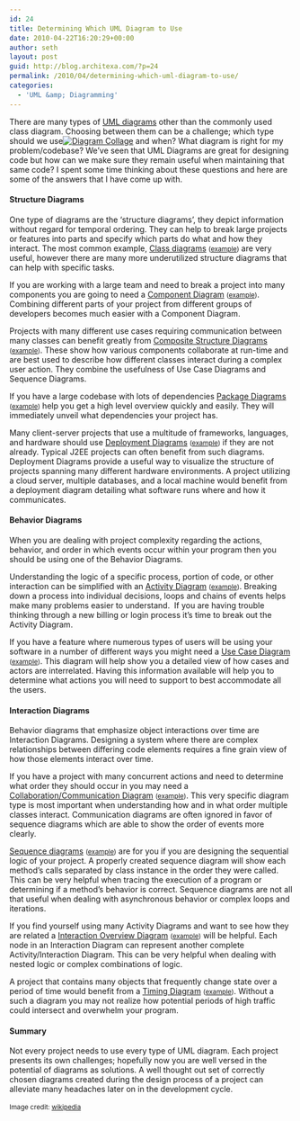 ```yaml
---
id: 24
title: Determining Which UML Diagram to Use
date: 2010-04-22T16:20:29+00:00
author: seth
layout: post
guid: http://blog.architexa.com/?p=24
permalink: /2010/04/determining-which-uml-diagram-to-use/
categories:
  - 'UML &amp; Diagramming'
---
```

<!--S-ButtonZ 1.1.5 Start-->

<div style="float: left; width: 42px; padding-right: 10px; margin: 0 -52px 0 0; position: relative; left: -62px; top: 8px">
</div>

<!--S-ButtonZ 1.1.5 End-->

There are many types of <a href="http://www.agilemodeling.com/essays/umlDiagrams.htm" target="_blank">UML diagrams</a> other than the commonly used class diagram. Choosing between them can be a challenge; which type should we use<a rel="wp-prettyPhoto" href="/assets/uploads/2010/04/UML_Diagrams.jpg"><img class="size-medium wp-image-25 alignright" title="UML_Diagrams" src="/assets/uploads/2010/04/UML_Diagrams-300x225.jpg" alt="Diagram Collage" width="300" height="225" srcset="/assets/uploads/2010/04/UML_Diagrams-300x225.jpg 300w, /assets/uploads/2010/04/UML_Diagrams.jpg 420w" sizes="(max-width: 300px) 100vw, 300px" /></a> and when? What diagram is right for my problem/codebase? We&#8217;ve seen that UML Diagrams are great for designing code but how can we make sure they remain useful when maintaining that same code? I spent some time thinking about these questions and here are some of the answers that I have come up with.

#### Structure Diagrams

One type of diagrams are the &#8216;structure diagrams&#8217;, they depict information without regard for temporal ordering. They can help to break large projects or features into parts and specify which parts do what and how they interact. The most common example, <a href="http://en.wikipedia.org/wiki/Class_diagram" target="_blank">Class diagrams</a> <small>(<a rel="wp-prettyPhoto" href="/assets/uploads/2010/04/classUML.png">example</a>)</small> are very useful, however there are many more underutilized structure diagrams that can help with specific tasks.
  
<!--more-->

If you are working with a large team and need to break a project into many components you are going to need a <a href="http://en.wikipedia.org/wiki/Component_diagram" target="_blank">Component Diagram</a> <small>(<a rel="wp-prettyPhoto" href="/assets/uploads/2010/04/Component-4.png">example</a>)</small>. Combining different parts of your project from different groups of developers becomes much easier with a Component Diagram.

Projects with many different use cases requiring communication between many classes can benefit greatly from <a href="http://en.wikipedia.org/wiki/Composite_structure_diagram" target="_blank">Composite Structure Diagrams</a> <small>(<a rel="wp-prettyPhoto" href="/assets/uploads/2010/04/Composite_Structure_Diagram.png">example</a>)</small>. These show how various components collaborate at run-time and are best used to describe how different classes interact during a complex user action. They combine the usefulness of Use Case Diagrams and Sequence Diagrams.

If you have a large codebase with lots of dependencies <a href="http://en.wikipedia.org/wiki/Package_diagram" target="_blank">Package Diagrams</a> <small>(<a rel="wp-prettyPhoto" href="/assets/uploads/2010/04/Package_import-1.png">example</a>)</small> help you get a high level overview quickly and easily. They will immediately unveil what dependencies your project has.

Many client-server projects that use a multitude of frameworks, languages, and hardware should use <a href="http://en.wikipedia.org/wiki/Deployment_diagram" target="_blank">Deployment Diagrams</a> <small>(<a rel="wp-prettyPhoto" href="/assets/uploads/2010/04/UML_Diagramme_Deploiement.gif">example</a>)</small> if they are not already. Typical J2EE projects can often benefit from such diagrams. Deployment Diagrams provide a useful way to visualize the structure of projects spanning many different hardware environments. A project utilizing a cloud server, multiple databases, and a local machine would benefit from a deployment diagram detailing what software runs where and how it communicates.

#### Behavior Diagrams

When you are dealing with project complexity regarding the actions, behavior, and order in which events occur within your program then you should be using one of the Behavior Diagrams.

Understanding the logic of a specific process, portion of code, or other interaction can be simplified with an <a href="http://en.wikipedia.org/wiki/Activity_diagram" target="_blank">Activity Diagram</a> <small>(<a rel="wp-prettyPhoto" href="/assets/uploads/2010/04/678px-Activity_Diagram_1.jpg">example</a>)</small>. Breaking down a process into individual decisions, loops and chains of events helps make many problems easier to understand.  If you are having trouble thinking through a new billing or login process it’s time to break out the Activity Diagram.

If you have a feature where numerous types of users will be using your software in a number of different ways you might need a <a href="http://en.wikipedia.org/wiki/Use_case_diagram" target="_blank">Use Case Diagram</a> <small>(<a rel="wp-prettyPhoto" href="/assets/uploads/2010/04/UML_Use_Case_diagram.png">example</a>)</small>. This diagram will help show you a detailed view of how cases and actors are interrelated. Having this information available will help you to determine what actions you will need to support to best accommodate all the users.

#### Interaction Diagrams

Behavior diagrams that emphasize object interactions over time are Interaction Diagrams. Designing a system where there are complex relationships between differing code elements requires a fine grain view of how those elements interact over time.

If you have a project with many concurrent actions and need to determine what order they should occur in you may need a <a href="http://en.wikipedia.org/wiki/Communication_diagram" target="_blank">Collaboration/Communication Diagram</a> <small>(<a rel="wp-prettyPhoto" href="/assets/uploads/2010/04/Kommunikations_diagramm-5.png">example</a>)</small>. This very specific diagram type is most important when understanding how and in what order multiple classes interact. Communication diagrams are often ignored in favor of sequence diagrams which are able to show the order of events more clearly.

<a href="http://en.wikipedia.org/wiki/Sequence_diagram" target="_blank">Sequence diagrams</a> <small>(<a rel="wp-prettyPhoto" href="/assets/uploads/2010/04/Restaurant-UML-SEQ.gif">example</a>)</small> are for you if you are designing the sequential logic of your project. A properly created sequence diagram will show each method’s calls separated by class instance in the order they were called. This can be very helpful when tracing the execution of a program or determining if a method’s behavior is correct. Sequence diagrams are not all that useful when dealing with asynchronous behavior or complex loops and iterations.

If you find yourself using many Activity Diagrams and want to see how they are related a <a href="http://en.wikipedia.org/wiki/Interaction_overview_diagram" target="_blank">Interaction Overview Diagram</a> <small>(<a rel="wp-prettyPhoto" href="/assets/uploads/2010/04/interactionUML-1.png">example</a>)</small> will be helpful. Each node in an Interaction Diagram can represent another complete Activity/Interaction Diagram. This can be very helpful when dealing with nested logic or complex combinations of logic.

A project that contains many objects that frequently change state over a period of time would benefit from a <a href="http://en.wikipedia.org/wiki/Timing_diagram_(Unified_Modeling_Language)" target="_blank">Timing Diagram</a> <small>(<a rel="wp-prettyPhoto" href="/assets/uploads/2010/04/example-of-a-timing-diagram.png">example</a>)</small>. Without a such a diagram you may not realize how potential periods of high traffic could intersect and overwhelm your program.

#### Summary

Not every project needs to use every type of UML diagram. Each project presents its own challenges; hopefully now you are well versed in the potential of diagrams as solutions. A well thought out set of correctly chosen diagrams created during the design process of a project can alleviate many headaches later on in the development cycle.

<small>Image credit: <a href="http://en.wikipedia.org/wiki/File:UML_Diagrams.jpg" target="_blank">wikipedia</a></small>

<div style="clear:both;">
  &nbsp;
</div>